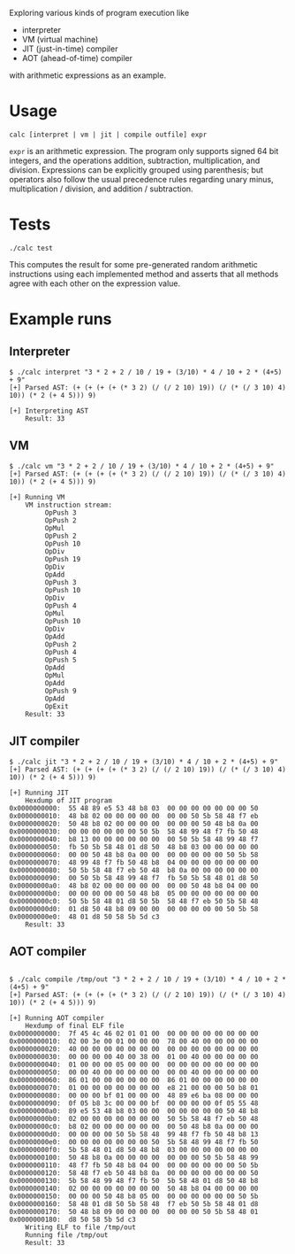 Exploring various kinds of program execution like

  - interpreter
  - VM (virtual machine)
  - JIT (just-in-time) compiler
  - AOT (ahead-of-time) compiler

with arithmetic expressions as an example.

# Usage

```
calc [interpret | vm | jit | compile outfile] expr
```

`expr` is an arithmetic expression.
The program only supports signed 64 bit integers, and the operations addition, subtraction, multiplication, and division.
Expressions can be explicitly grouped using parenthesis;
but operators also follow the usual precedence rules regarding unary minus, multiplication / division, and addition / subtraction.

# Tests

```
./calc test
```

This computes the result for some pre-generated random arithmetic instructions using each implemented method and asserts that all methods agree with each other on the expression value.

# Example runs

## Interpreter

```
$ ./calc interpret "3 * 2 + 2 / 10 / 19 + (3/10) * 4 / 10 + 2 * (4+5) + 9"
[+] Parsed AST: (+ (+ (+ (+ (* 3 2) (/ (/ 2 10) 19)) (/ (* (/ 3 10) 4) 10)) (* 2 (+ 4 5))) 9)

[+] Interpreting AST
    Result: 33
```

## VM

```
$ ./calc vm "3 * 2 + 2 / 10 / 19 + (3/10) * 4 / 10 + 2 * (4+5) + 9"
[+] Parsed AST: (+ (+ (+ (+ (* 3 2) (/ (/ 2 10) 19)) (/ (* (/ 3 10) 4) 10)) (* 2 (+ 4 5))) 9)

[+] Running VM
    VM instruction stream:
         OpPush 3
         OpPush 2
         OpMul
         OpPush 2
         OpPush 10
         OpDiv
         OpPush 19
         OpDiv
         OpAdd
         OpPush 3
         OpPush 10
         OpDiv
         OpPush 4
         OpMul
         OpPush 10
         OpDiv
         OpAdd
         OpPush 2
         OpPush 4
         OpPush 5
         OpAdd
         OpMul
         OpAdd
         OpPush 9
         OpAdd
         OpExit
    Result: 33
```

## JIT compiler

```
$ ./calc jit "3 * 2 + 2 / 10 / 19 + (3/10) * 4 / 10 + 2 * (4+5) + 9"
[+] Parsed AST: (+ (+ (+ (+ (* 3 2) (/ (/ 2 10) 19)) (/ (* (/ 3 10) 4) 10)) (* 2 (+ 4 5))) 9)

[+] Running JIT
    Hexdump of JIT program
0x0000000000:  55 48 89 e5 53 48 b8 03  00 00 00 00 00 00 00 50
0x0000000010:  48 b8 02 00 00 00 00 00  00 00 50 5b 58 48 f7 eb
0x0000000020:  50 48 b8 02 00 00 00 00  00 00 00 50 48 b8 0a 00
0x0000000030:  00 00 00 00 00 00 50 5b  58 48 99 48 f7 fb 50 48
0x0000000040:  b8 13 00 00 00 00 00 00  00 50 5b 58 48 99 48 f7
0x0000000050:  fb 50 5b 58 48 01 d8 50  48 b8 03 00 00 00 00 00
0x0000000060:  00 00 50 48 b8 0a 00 00  00 00 00 00 00 50 5b 58
0x0000000070:  48 99 48 f7 fb 50 48 b8  04 00 00 00 00 00 00 00
0x0000000080:  50 5b 58 48 f7 eb 50 48  b8 0a 00 00 00 00 00 00
0x0000000090:  00 50 5b 58 48 99 48 f7  fb 50 5b 58 48 01 d8 50
0x00000000a0:  48 b8 02 00 00 00 00 00  00 00 50 48 b8 04 00 00
0x00000000b0:  00 00 00 00 00 50 48 b8  05 00 00 00 00 00 00 00
0x00000000c0:  50 5b 58 48 01 d8 50 5b  58 48 f7 eb 50 5b 58 48
0x00000000d0:  01 d8 50 48 b8 09 00 00  00 00 00 00 00 50 5b 58
0x00000000e0:  48 01 d8 50 58 5b 5d c3
    Result: 33
```

## AOT compiler

```

$ ./calc compile /tmp/out "3 * 2 + 2 / 10 / 19 + (3/10) * 4 / 10 + 2 * (4+5) + 9"
[+] Parsed AST: (+ (+ (+ (+ (* 3 2) (/ (/ 2 10) 19)) (/ (* (/ 3 10) 4) 10)) (* 2 (+ 4 5))) 9)

[+] Running AOT compiler
    Hexdump of final ELF file
0x0000000000:  7f 45 4c 46 02 01 01 00  00 00 00 00 00 00 00 00
0x0000000010:  02 00 3e 00 01 00 00 00  78 00 40 00 00 00 00 00
0x0000000020:  40 00 00 00 00 00 00 00  00 00 00 00 00 00 00 00
0x0000000030:  00 00 00 00 40 00 38 00  01 00 40 00 00 00 00 00
0x0000000040:  01 00 00 00 05 00 00 00  00 00 00 00 00 00 00 00
0x0000000050:  00 00 40 00 00 00 00 00  00 00 40 00 00 00 00 00
0x0000000060:  86 01 00 00 00 00 00 00  86 01 00 00 00 00 00 00
0x0000000070:  01 00 00 00 00 00 00 00  e8 21 00 00 00 50 b8 01
0x0000000080:  00 00 00 bf 01 00 00 00  48 89 e6 ba 08 00 00 00
0x0000000090:  0f 05 b8 3c 00 00 00 bf  00 00 00 00 0f 05 55 48
0x00000000a0:  89 e5 53 48 b8 03 00 00  00 00 00 00 00 50 48 b8
0x00000000b0:  02 00 00 00 00 00 00 00  50 5b 58 48 f7 eb 50 48
0x00000000c0:  b8 02 00 00 00 00 00 00  00 50 48 b8 0a 00 00 00
0x00000000d0:  00 00 00 00 50 5b 58 48  99 48 f7 fb 50 48 b8 13
0x00000000e0:  00 00 00 00 00 00 00 50  5b 58 48 99 48 f7 fb 50
0x00000000f0:  5b 58 48 01 d8 50 48 b8  03 00 00 00 00 00 00 00
0x0000000100:  50 48 b8 0a 00 00 00 00  00 00 00 50 5b 58 48 99
0x0000000110:  48 f7 fb 50 48 b8 04 00  00 00 00 00 00 00 50 5b
0x0000000120:  58 48 f7 eb 50 48 b8 0a  00 00 00 00 00 00 00 50
0x0000000130:  5b 58 48 99 48 f7 fb 50  5b 58 48 01 d8 50 48 b8
0x0000000140:  02 00 00 00 00 00 00 00  50 48 b8 04 00 00 00 00
0x0000000150:  00 00 00 50 48 b8 05 00  00 00 00 00 00 00 50 5b
0x0000000160:  58 48 01 d8 50 5b 58 48  f7 eb 50 5b 58 48 01 d8
0x0000000170:  50 48 b8 09 00 00 00 00  00 00 00 50 5b 58 48 01
0x0000000180:  d8 50 58 5b 5d c3
    Writing ELF to file /tmp/out
    Running file /tmp/out
    Result: 33
```
